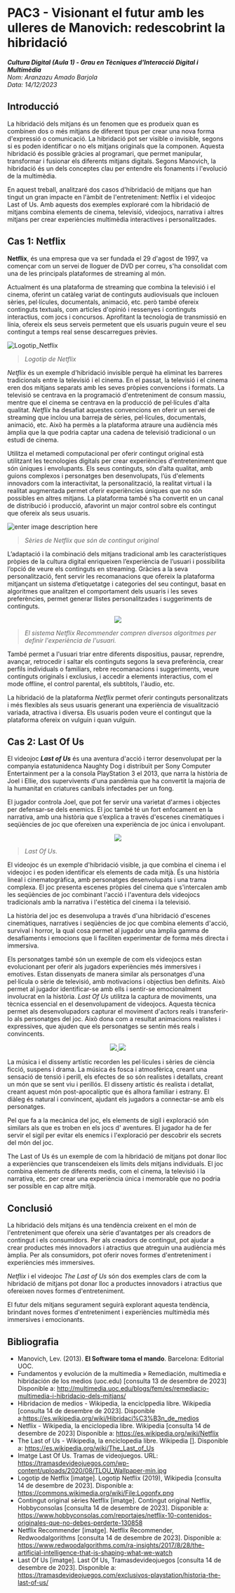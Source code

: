 ﻿# PAC3 - Visionant el futur amb les ulleres de Manovich: redescobrint la hibridació

***Cultura Digital (Aula 1) - Grau en Tècniques d'Interacció Digital i Multimèdia***
<br>
*Nom: Aranzazu Amado Barjola
<br>
Data: 14/12/2023*

## Introducció

La hibridació dels mitjans és un fenomen que es produeix quan es combinen dos o més mitjans de diferent tipus per crear una nova forma d'expressió o comunicació. La hibridació pot ser visible o invisible, segons si es poden identificar o no els mitjans originals que la componen. Aquesta hibridació és possible gràcies al programari, que permet manipular, transformar i fusionar els diferents mitjans digitals. Segons Manovich, la hibridació és un dels conceptes clau per entendre els fonaments i l'evolució de la multimèdia.

En aquest treball, analitzaré dos casos d'hibridació de mitjans que han tingut un gran impacte en l'àmbit de l'entreteniment: Netflix i el videojoc Last of Us. Amb aquests dos exemples exploraré com la hibridació de mitjans combina elements de cinema, televisió, videojocs, narrativa i altres mitjans per crear experiències multimèdia interactives i personalitzades.


## Cas 1: Netflix

**Netflix**, és una empresa que va ser fundada el 29 d'agost de 1997, va començar com un servei de lloguer de DVD per correu, s'ha consolidat com una de les principals plataformes de streaming al món.

Actualment és una plataforma de streaming que combina la televisió i el cinema, oferint un catàleg variat de continguts audiovisuals que inclouen sèries, pel·lícules, documentals, animació, etc. però també ofereix continguts textuals, com articles d'opinió i ressenyes i continguts interactius, com jocs i concursos. Aprofitant la tecnologia de transmissió en línia, ofereix els seus serveis permetent que els usuaris puguin veure el seu contingut a temps real sense descarregues prèvies.

![Logotip_Netflix](https://upload.wikimedia.org/wikipedia/commons/1/15/Logonfx.png)
> *Logotip de Netflix*

*Netflix* és un exemple d'hibridació invisible perquè ha eliminat les barreres tradicionals entre la televisió i el cinema. En el passat, la televisió i el cinema eren dos mitjans separats amb les seves pròpies convencions i formats. La televisió se centrava en la programació d'entreteniment de consum massiu, mentre que el cinema se centrava en la producció de pel·lícules d'alta qualitat. *Netflix* ha desafiat aquestes convencions en oferir un servei de streaming que inclou una barreja de sèries, pel·lícules, documentals, animació, etc. Això ha permès a la plataforma atraure una audiència més àmplia que la que podria captar una cadena de televisió tradicional o un estudi de cinema.

Utilitza el metamedi computacional per oferir contingut original està utilitzant les tecnologies digitals per crear experiències d'entreteniment que són úniques i envolupants. Els seus continguts, són d’alta qualitat, amb guions complexos i personatges ben desenvolupats, l’ús d'elements innovadors com la interactivitat, la personalització, la realitat virtual i la realitat augmentada permet oferir experiències úniques que no són possibles en altres mitjans. La plataforma també s’ha convertit en un canal de distribució i producció, afavorint un major control sobre els contingut que ofereix als seus usuaris.

![enter image description here](https://cdn.hobbyconsolas.com/sites/navi.axelspringer.es/public/media/image/2015/11/536194-netflix-10-contenidos-originales-que-no-debes-perderte.jpg?tf=1200x)
> *Sèries de Netflix que són de contingut original*

L’adaptació i la combinació dels mitjans tradicional amb les característiques pròpies de la cultura digital enriqueixen l’experiència de l’usuari i possibilita l’opció de veure els continguts en streaming. Gràcies a la seva personalització, fent servir les recomanacions que ofereix la plataforma mitjançant un sistema d’etiquetatge i categories del seu contingut, basat en algoritmes que analitzen el comportament dels usuaris i les seves preferències, permet generar llistes personalitzades i suggeriments de continguts.

<p align=center>
<img src="https://4.bp.blogspot.com/-POUNSnQ2dOM/W9itus3ggZI/AAAAAAAAAoY/cDiY1Hg17pAHH0sGfZIvi27DmBl4TT_VwCLcBGAs/s1600/netflix-BI.png">
</p>

> *El sistema Netflix Recommender compren diversos algoritmes per definir l'experiència de l'usuari.*

També permet a l'usuari triar entre diferents dispositius, pausar, reprendre, avançar, retrocedir i saltar els continguts segons la seva preferència, crear perfils individuals o familiars, rebre recomanacions i suggeriments, veure continguts originals i exclusius, i accedir a elements interactius, com el mode offline, el control parental, els subtítols, l'àudio, etc.

La hibridació de la plataforma *Netflix* permet oferir continguts personalitzats i més flexibles als seus usuaris generant una experiència de visualització variada, atractiva i diversa. Els usuaris poden veure el contingut que la plataforma ofereix on vulguin i quan vulguin.


## Cas 2: Last Of Us

El videojoc ***Last of Us*** és una aventura d'acció i terror desenvolupat per la companyia estatunidenca Naughty Dog i distribuït per Sony Computer Entertainment per a la consola PlayStation 3 el 2013, que narra la història de Joel i Ellie, dos supervivents d'una pandèmia que ha convertit la majoria de la humanitat en criatures caníbals infectades per un fong.

El jugador controla Joel, que pot fer servir una varietat d'armes i objectes per defensar-se dels enemics. El joc també té un fort enfocament en la narrativa, amb una història que s’explica a través d'escenes cinemàtiques i seqüències de joc que ofereixen una experiència de joc única i envolupant.

<p align=center>
<img src="https://tramasdevideojuegos.com/wp-content/uploads/2020/08/TLOU_Wallpaper-min.jpg">
</p>

> *Last Of Us.*

El videojoc és un exemple d'hibridació visible, ja que combina el cinema i el videojoc i es poden identificar els elements de cada mitjà. És una història lineal i cinematogràfica, amb personatges desenvolupats i una trama complexa. El joc presenta escenes pròpies del cinema que s'intercalen amb les seqüències de joc combinant l'acció i l'aventura dels videojocs tradicionals amb la narrativa i l'estètica del cinema i la televisió.

La història del joc es desenvolupa a través d'una hibridació d'escenes cinemàtiques, narratives i seqüències de joc que combina elements d'acció, survival i horror, la qual cosa permet al jugador una àmplia gamma de desafiaments i emocions que li faciliten experimentar de forma més directa i immersiva.

Els personatges també són un exemple de com els videojocs estan evolucionant per oferir als jugadors experiències més immersives i emotives. Estan dissenyats de manera similar als personatges d'una pel·lícula o sèrie de televisió, amb motivacions i objectius ben definits. Això permet al jugador identificar-se amb ells i sentir-se emocionalment involucrat en la història. *Last Of Us* utilitza la captura de moviments, una tècnica essencial en el desenvolupament de videojocs. Aquesta tècnica permet als desenvolupadors capturar el moviment d'actors reals i transferir-lo als personatges del joc. Això dona com a resultat animacions realistes i expressives, que ajuden que els personatges se sentin més reals i convincents.
<p align=center>
<a href="http://www.youtube.com/watch?feature=player_embedded&v=ODxqtwkdegU" target="blanck"><img src="http://img.youtube.com/vi/ODxqtwkdegU/0.jpg">
</a>
<a href="http://www.youtube.com/watch?feature=player_embedded&v=aA-8c0_hcPk" target="blanck"><img src="http://img.youtube.com/vi/aA-8c0_hcPk/0.jpg">
</a>
</p>

La música i el disseny artístic recorden les pel·lícules i sèries de ciència ficció, suspens i drama. La música és fosca i atmosfèrica, creant una sensació de tensió i perill, els efectes de so són realistes i detallats, creant un món que se sent viu i perillós. El disseny artístic és realista i detallat, creant aquest món post-apocalíptic que és alhora familiar i estrany. El diàleg és natural i convincent, ajudant els jugadors a connectar-se amb els personatges.

Pel que fa a la mecànica del joc, els elements de sigil i exploració són similars als que es troben en els jocs d' aventures. El jugador ha de fer servir el sigil per evitar els enemics i l'exploració per descobrir els secrets del món del joc.

The Last of Us és un exemple de com la hibridació de mitjans pot donar lloc a experiències que transcendeixen els límits dels mitjans individuals. El joc combina elements de diferents medis, com el cinema, la televisió i la narrativa, etc. per crear una experiència única i memorable que no podria ser possible en cap altre mitjà.

## Conclusió

La hibridació dels mitjans és una tendència creixent en el món de l'entreteniment que ofereix una sèrie d'avantatges per als creadors de contingut i els consumidors. Per als creadors de contingut, pot ajudar a crear productes més innovadors i atractius que atreguin una audiència més àmplia. Per als consumidors, pot oferir noves formes d'entreteniment i experiències més immersives.

*Netflix* i el videojoc *The Last of Us* són dos exemples clars de com la hibridació de mitjans pot donar lloc a productes innovadors i atractius que ofereixen noves formes d'entreteniment.

El futur dels mitjans segurament seguirà explorant aquesta tendència, brindant noves formes d'entreteniment i experiències multimèdia més immersives i emocionants.


## Bibliografia
 -   Manovich, Lev. (2013).  **El Software toma el mando**. Barcelona: Editorial UOC.
 - Fundamentos y evolución de la multimedia » Remediación, multimedia e hibridación de los medios (uoc.edu) [consulta 13 de desembre de 2023] Disponible a: http://multimedia.uoc.edu/blogs/fem/es/remediacio-multimedia-i-hibridacio-dels-mitjans/
 - Hibridacion de medios - Wikipedia, la enciclppedia libre. Wikipedia [consulta 14 de desembre de 2023]. Disponible a:https://es.wikipedia.org/wiki/Hibridaci%C3%B3n_de_medios
 - Netflix - Wikipedia, la enciclopedia libre. Wikipedia [consulta 14 de desembre de 2023] Disponible a: https://es.wikipedia.org/wiki/Netflix
 - The Last of Us - Wikipedia, la enciclopedia libre. Wikipedia []. Disponible a: https://es.wikipedia.org/wiki/The_Last_of_Us
 - Imatge Last Of Us. Tramas de videojuegos. URL: https://tramasdevideojuegos.com/wp-content/uploads/2020/08/TLOU_Wallpaper-min.jpg
 - Logotip de Netflix [imatge]. Logotip Netflix (2019), Wikipedia [consulta 14 de desembre de 2023]. Disponible a: https://commons.wikimedia.org/wiki/File:Logonfx.png
 - Contingut original sèries Netflix [imatge]. Contingut original Netflix, Hobbyconsolas [consulta 14 de desembre de 2023]. Disponible a: https://www.hobbyconsolas.com/reportajes/netflix-10-contenidos-originales-que-no-debes-perderte-130858
 - Netflix Recommender [imatge]. Netflix Recommender, Redwoodalgorithms [consulta 14 de desembre de 2023]. Disponible a: https://www.redwoodalgorithms.com/ra-insights/2017/8/28/the-artificial-intelligence-that-is-shaping-what-we-watch
 - Last Of Us [imatge]. Last Of Us, Tramasdevideojuegos [consulta 14 de desembre de 2023]. Disponible a: https://tramasdevideojuegos.com/exclusivos-playstation/historia-the-last-of-us/


